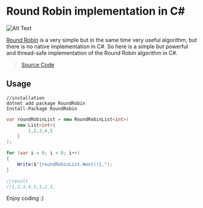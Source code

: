 # Round Robin implementation in C\#

![Alt Text](https://thepracticaldev.s3.amazonaws.com/i/xuyh6wviwh9geiweuqnc.jpeg)

[Round Robin](https://en.wikipedia.org/wiki/Round-robin_scheduling) is a very simple but in the same time very useful algorithm,
but there is no native implementation in C#. So here is a simple but powerful and thread-safe implementation of the Round Robin algorithm in C\#.

> [Source Code](https://github.com/alicommit-malp/roundrobin)

<!-- > [Nuget](https://www.nuget.org/packages/RoundRobin/) -->

## Usage

```dotnet
//installation
dotnet add package RoundRobin
Install-Package RoundRobin
```

```c#
var roundRobinList = new RoundRobinList<int>(
    new List<int>{
        1,2,3,4,5
    }
);

for (var i = 0; i < 8; i++)
{
    Write($"{roundRobinList.Next()},");
}

//result
//1,2,3,4,5,1,2,3,

```

Enjoy coding :)
